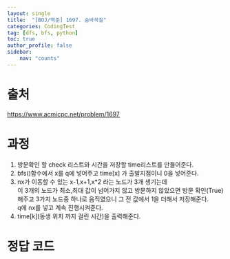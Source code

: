 ```yaml
---
layout: single
title:  "[BOJ/백준] 1697. 숨바꼭질"
categories: CodingTest
tag: [dfs, bfs, python]
toc: true
author_profile: false
sidebar:
    nav: "counts"
---
```


# 출처
<https://www.acmicpc.net/problem/1697>



  
  
# 과정

1. 방문확인 할 check 리스트와 시간을 저장할 time리스트를 만들어준다.
2. bfs()함수에서 x를 q에 넣어주고 time[x] 가 출발지점이니 0을 넣어준다.
3. nx가 이동할 수 있는 x-1,x+1,x*2 라는 노드가 3개 생기는데  
이 3개의 노드가 최소,최대 값이 넘어가지 않고 방문하지 않았으면
방문 확인(True)해주고 3가지 노드중 하나로 움직였으니 그 전 값에서 1을 더해서 저장해준다.  
q에 nx를 넣고 계속 진행시켜준다.
4. time[k](동생 위치 까지 걸린 시간)을 출력해준다.




# 정답 코드

<script src="https://gist.github.com/kghees/73f091313b1ea7f3541753105dc385af.js"></script>
  
    




